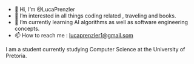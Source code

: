 - 👋 Hi, I’m @LucaPrenzler
- 👀 I’m interested in all things coding related , traveling and books. 
- 🌱 I’m currently learning AI algorithms as well as software engineering concepts.
- 📫 How to reach me : lucaprenzler1@gmail.som

I am a student currently studying Computer Science at the University of Pretoria.
<!---
LucaPrenzler/LucaPrenzler is a ✨ special ✨ repository because its `README.md` (this file) appears on your GitHub profile.
You can click the Preview link to take a look at your changes.
--->
